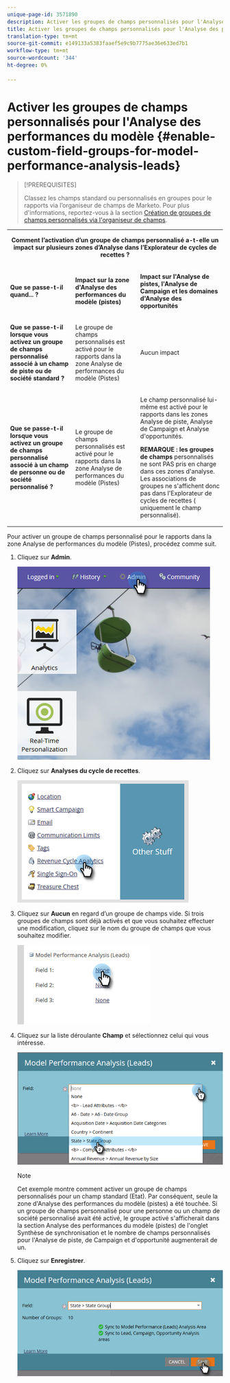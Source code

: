 ```yaml
---
unique-page-id: 3571890
description: Activer les groupes de champs personnalisés pour l'Analyse des performances du modèle (Pistes) - Documents marketing - Documentation du produit
title: Activer les groupes de champs personnalisés pour l'Analyse des performances du modèle (Pistes)
translation-type: tm+mt
source-git-commit: e149133a5383faaef5e9c9b7775ae36e633ed7b1
workflow-type: tm+mt
source-wordcount: '344'
ht-degree: 0%

---
```



# Activer les groupes de champs personnalisés pour l&#39;Analyse des performances du modèle {#enable-custom-field-groups-for-model-performance-analysis-leads}

>[!PREREQUISITES]
>
>Classez les champs standard ou personnalisés en groupes pour le rapports via l’organiseur de champs de Marketo. Pour plus d&#39;informations, reportez-vous à la section [Création de groupes de champs personnalisés via l&#39;organiseur de champs](/help/marketo/product-docs/reporting/revenue-cycle-analytics/revenue-tools/field-organizers/create-custom-field-groups-using-the-field-organizer.md).

<table> 
 <tbody> 
  <tr> 
   <td colspan="3" rowspan="1"><p align="center"><strong>Comment l’activation d’un groupe de champs personnalisé a-t-elle un impact sur plusieurs zones d’Analyse dans l’Explorateur de cycles de recettes ?</strong></p></td> 
  </tr> 
  <tr> 
   <td colspan="1" rowspan="1"><p><strong>Que se passe-t-il quand... ?</strong></p></td> 
   <td colspan="1" rowspan="1"><p><strong>Impact sur la zone d'Analyse des performances du modèle (pistes)</strong></p></td> 
   <td colspan="1" rowspan="1"><p><strong>Impact sur l'Analyse de pistes, l'Analyse de Campaign et les domaines d'Analyse des opportunités</strong></p></td> 
  </tr> 
  <tr> 
   <td colspan="1" rowspan="1"><p><strong>Que se passe-t-il lorsque vous activez un groupe de champs personnalisé associé à un champ de piste ou de société standard ?</strong></p></td> 
   <td colspan="1" rowspan="1"><p>Le groupe de champs personnalisés est activé pour le rapports dans la zone Analyse de performances du modèle (Pistes)</p></td> 
   <td colspan="1" rowspan="1"><p>Aucun impact</p></td> 
  </tr> 
  <tr> 
   <td colspan="1" rowspan="1"><p><strong>Que se passe-t-il lorsque vous activez un groupe de champs personnalisé associé à un champ de personne ou de société personnalisé ?</strong></p></td> 
   <td colspan="1" rowspan="1"><p>Le groupe de champs personnalisés est activé pour le rapports dans la zone Analyse de performances du modèle (Pistes)</p></td> 
   <td colspan="1" rowspan="1"><p>Le champ personnalisé lui-même est activé pour le rapports dans les zones Analyse de piste, Analyse de Campaign et Analyse d'opportunités.</p><p><strong>REMARQUE : les groupes de champs </strong> personnalisés ne sont PAS pris en charge dans ces zones d'analyse. Les associations de groupes ne s'affichent donc pas dans l'Explorateur de cycles de recettes (<em></em> uniquement le champ personnalisé).</p></td> 
  </tr> 
 </tbody> 
</table>

Pour activer un groupe de champs personnalisé pour le rapports dans la zone Analyse de performances du modèle (Pistes), procédez comme suit.

1. Cliquez sur **Admin**.

   ![](assets/one-1.png)

1. Cliquez sur **Analyses du cycle de recettes**.

   ![](assets/two-1.png)

1. Cliquez sur **Aucun** en regard d’un groupe de champs vide. Si trois groupes de champs sont déjà activés et que vous souhaitez effectuer une modification, cliquez sur le nom du groupe de champs que vous souhaitez modifier.

   ![](assets/three.png)

1. Cliquez sur la liste déroulante **Champ** et sélectionnez celui qui vous intéresse.

   ![](assets/four-1.png)

   >[!NOTE]
   >
   >Cet exemple montre comment activer un groupe de champs personnalisés pour un champ standard (Etat). Par conséquent, seule la zone d&#39;Analyse des performances du modèle (pistes) a été touchée. Si un groupe de champs personnalisé pour une personne ou un champ de société personnalisé avait été activé, le groupe activé s&#39;afficherait dans la section Analyse des performances du modèle (pistes) de l&#39;onglet Synthèse de synchronisation et le nombre de champs personnalisés pour l&#39;Analyse de piste, de Campaign et d&#39;opportunité augmenterait de un.

1. Cliquez sur **Enregistrer**.

   ![](assets/five-1.png)

